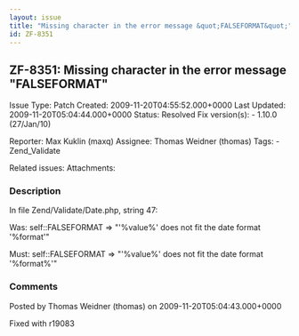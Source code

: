 ```yaml
---
layout: issue
title: "Missing character in the error message &quot;FALSEFORMAT&quot;"
id: ZF-8351
---
```


ZF-8351: Missing character in the error message "FALSEFORMAT"
-------------------------------------------------------------

 Issue Type: Patch Created: 2009-11-20T04:55:52.000+0000 Last Updated: 2009-11-20T05:04:44.000+0000 Status: Resolved Fix version(s): - 1.10.0 (27/Jan/10)
 
 Reporter:  Max Kuklin (maxq)  Assignee:  Thomas Weidner (thomas)  Tags: - Zend\_Validate
 
 Related issues: 
 Attachments: 
### Description

In file Zend/Validate/Date.php, string 47:

Was: self::FALSEFORMAT => "'%value%' does not fit the date format '%format'"

Must: self::FALSEFORMAT => "'%value%' does not fit the date format '%format%'"

 

 

### Comments

Posted by Thomas Weidner (thomas) on 2009-11-20T05:04:43.000+0000

Fixed with r19083

 

 
